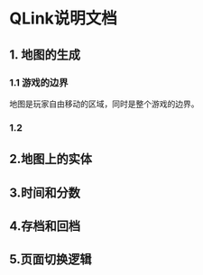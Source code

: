 # QLink说明文档
## 1. 地图的生成
### 1.1	游戏的边界
地图是玩家自由移动的区域，同时是整个游戏的边界。

### 1.2
## 2.地图上的实体
## 3.时间和分数
## 4.存档和回档
## 5.页面切换逻辑
